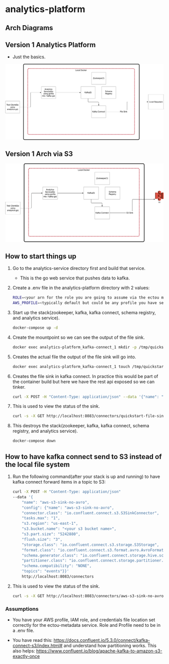 # analytics-platform

## Arch Diagrams

## Version 1 Analytics Platform

- Just the basics.

![alt text](../arch_images/AnalyticsPlatformLocal_8_30_19.jpg)

## Version 1 Arch via S3

![alt text](../arch_images/AnalyticsPlatformS3_10_3_19.jpg)


## How to start things up

1. Go to the analytics-service directory first and build that service.
    - This is the go web service that pushes data to kafka.

2. Create a .env file in the analytics-platform directory with 2 values:

    ```bash
    ROLE=<your arn for the role you are going to assume via the ectou metadata service>
    AWS_PROFILE=<typically default but could be any profile you have setup in the credntials file>
    ```

3. Start up the stack(zookeeper, kafka, kafka connect, schema registry, and analytics service).

    ```bash
    docker-compose up -d
    ```

4. Create the mountpoint so we can see the output of the file sink.

    ```bash
    docker exec analytics-platform_kafka-connect_1 mkdir -p /tmp/quickstart/file
    ```

5. Creates the actual file the output of the file sink will go into.

    ```bash
    docker exec analytics-platform_kafka-connect_1 touch /tmp/quickstart/file/output.txt
    ```

6. Creates the file sink in kafka connect.  In practice this would be part of the container build but here we have the rest api exposed so we can tinker.

    ```bash
    curl -X POST -H "Content-Type: application/json" --data '{"name": "quickstart-file-sink", "config": {"connector.class":"FileStreamSink", "tasks.max":"1", "topics":"events", "file": "/tmp/quickstart/file/output.txt", "name": "quickstart-file-sink"}}' http://localhost:8083/connectors
    ```

7. This is used to view the status of the sink.

    ```bash
    curl -s -X GET http://localhost:8083/connectors/quickstart-file-sink/status
    ```

8. This destroys the stack(zookeeper, kafka, kafka connect, schema registry, and analytics service).

    ```bash
    docker-compose down
    ```

## How to have kafka connect send to S3 instead of the local file system

1. Run the following command(after your stack is up and running) to have kafka connect forward items in a topic to S3:

    ```bash
    curl -X POST -H "Content-Type: application/json"
    --data '{
        "name": "aws-s3-sink-no-avro",
        "config": {"name": "aws-s3-sink-no-avro",
        "connector.class": "io.confluent.connect.s3.S3SinkConnector",
        "tasks.max": "1",
        "s3.region": "us-east-1",
        "s3.bucket.name": "<your s3 bucket name>",
        "s3.part.size": "5242880",
        "flush.size": "3",
        "storage.class": "io.confluent.connect.s3.storage.S3Storage",
        "format.class": "io.confluent.connect.s3.format.avro.AvroFormat",
        "schema.generator.class": "io.confluent.connect.storage.hive.schema.DefaultSchemaGenerator",
        "partitioner.class": "io.confluent.connect.storage.partitioner.DefaultPartitioner",
        "schema.compatibility": "NONE",
        "topics": "events"}}'
        http://localhost:8083/connectors
    ```

2. This is used to view the status of the sink.

    ```bash
    curl -s -X GET http://localhost:8083/connectors/aws-s3-sink-no-avro/status
    ```

### Assumptions

- You have your AWS profile, IAM role, and credentials file location set correctly for the ectou-metadata service. Role and Profile need to be in a .env file.

- You have read this: <https://docs.confluent.io/5.3.0/connect/kafka-connect-s3/index.html#> and understand how partitioning works.  This also helps: <https://www.confluent.io/blog/apache-kafka-to-amazon-s3-exactly-once>
